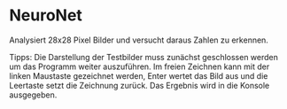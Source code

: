 # NeuroNet
 Analysiert 28x28 Pixel Bilder und versucht daraus Zahlen zu erkennen.


 Tipps:
 Die Darstellung der Testbilder muss zunächst geschlossen werden um das Programm weiter auszuführen.
 Im freien Zeichnen kann mit der linken Maustaste gezeichnet werden, Enter wertet das Bild aus und die Leertaste setzt die Zeichnung zurück. Das Ergebnis wird in die Konsole ausgegeben.